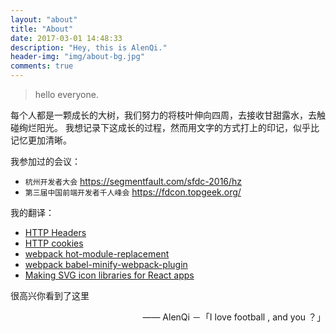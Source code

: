 ```yaml
---
layout: "about"
title: "About"
date: 2017-03-01 14:48:33
description: "Hey, this is AlenQi."
header-img: "img/about-bg.jpg"
comments: true
---
```



>hello everyone.

每个人都是一颗成长的大树，我们努力的将枝叶伸向四周，去接收甘甜露水，去触碰绚烂阳光。
我想记录下这成长的过程，然而用文字的方式打上的印记，似乎比记忆更加清晰。


我参加过的会议：
- `杭州开发者大会` https://segmentfault.com/sfdc-2016/hz
- `第三届中国前端开发者千人峰会` https://fdcon.topgeek.org/

我的翻译：

- [HTTP Headers](https://developer.mozilla.org/zh-CN/docs/Web/HTTP/Headers)
- [HTTP cookies](https://developer.mozilla.org/zh-CN/docs/Web/HTTP/Cookies)
- [webpack hot-module-replacement](https://doc.webpack-china.org/api/hot-module-replacement)
- [webpack babel-minify-webpack-plugin](https://doc.webpack-china.org/plugins/babel-minify-webpack-plugin/)
- [Making SVG icon libraries for React apps](https://juejin.im/post/5a9e40fe518825558a061cfd)

很高兴你看到了这里

<p style="text-align:right;">
    —— <a>AlenQi －「I love football , and you ？」</a>
</p>
